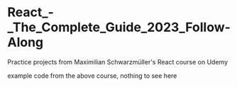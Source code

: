 # React_-_The_Complete_Guide_2023_Follow-Along
Practice projects from Maximilian Schwarzmüller's React course on Udemy

example code from the above course, nothing to see here
